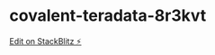 # covalent-teradata-8r3kvt

[Edit on StackBlitz ⚡️](https://stackblitz.com/edit/covalent-teradata-8r3kvt)